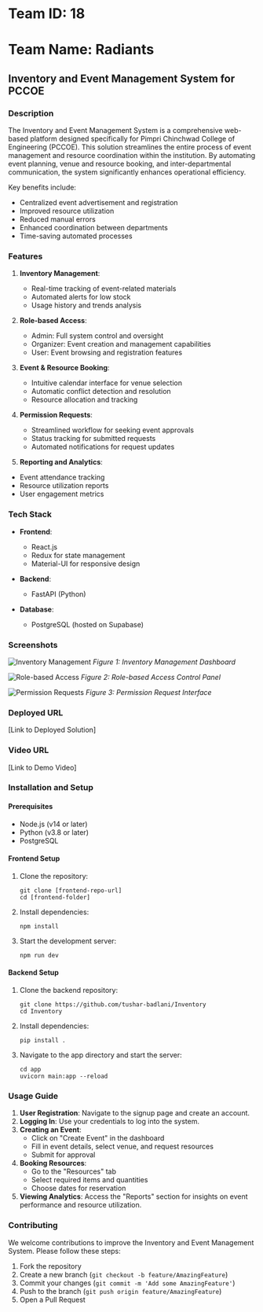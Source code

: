 # Team ID: 18
# Team Name: Radiants

## Inventory and Event Management System for PCCOE

### Description
The Inventory and Event Management System is a comprehensive web-based platform designed specifically for Pimpri Chinchwad College of Engineering (PCCOE). This solution streamlines the entire process of event management and resource coordination within the institution. By automating event planning, venue and resource booking, and inter-departmental communication, the system significantly enhances operational efficiency.

Key benefits include:
- Centralized event advertisement and registration
- Improved resource utilization
- Reduced manual errors
- Enhanced coordination between departments
- Time-saving automated processes

### Features
1. **Inventory Management**: 
   - Real-time tracking of event-related materials
   - Automated alerts for low stock
   - Usage history and trends analysis

2. **Role-based Access**:
   - Admin: Full system control and oversight
   - Organizer: Event creation and management capabilities
   - User: Event browsing and registration features

3. **Event & Resource Booking**:
   - Intuitive calendar interface for venue selection
   - Automatic conflict detection and resolution
   - Resource allocation and tracking

4. **Permission Requests**:
   - Streamlined workflow for seeking event approvals
   - Status tracking for submitted requests
   - Automated notifications for request updates

5.  **Reporting and Analytics**:
   - Event attendance tracking
   - Resource utilization reports
   - User engagement metrics

### Tech Stack
- **Frontend**: 
  - React.js
  - Redux for state management
  - Material-UI for responsive design

- **Backend**: 
  - FastAPI (Python)

- **Database**: 
  - PostgreSQL (hosted on Supabase)


### Screenshots
![Inventory Management](https://github.com/user-attachments/assets/45351b78-6d38-4372-b07b-67b1901fb963)
*Figure 1: Inventory Management Dashboard*

![Role-based Access](https://github.com/user-attachments/assets/16ff6588-09c3-430f-8a35-49e298108247)
*Figure 2: Role-based Access Control Panel*

![Permission Requests](https://github.com/user-attachments/assets/ab243df6-8edc-400b-afaa-963ad86b5d92)
*Figure 3: Permission Request Interface*

### Deployed URL
[Link to Deployed Solution]

### Video URL
[Link to Demo Video]

### Installation and Setup

#### Prerequisites
- Node.js (v14 or later)
- Python (v3.8 or later)
- PostgreSQL

#### Frontend Setup
1. Clone the repository:
   ```
   git clone [frontend-repo-url]
   cd [frontend-folder]
   ```
2. Install dependencies:
   ```
   npm install
   ```
3. Start the development server:
   ```
   npm run dev
   ```

#### Backend Setup
1. Clone the backend repository:
   ```
   git clone https://github.com/tushar-badlani/Inventory
   cd Inventory
   ```
2. Install dependencies:
   ```
   pip install .
   ```
3. Navigate to the app directory and start the server:
   ```
   cd app
   uvicorn main:app --reload
   ```

### Usage Guide
1. **User Registration**: Navigate to the signup page and create an account.
2. **Logging In**: Use your credentials to log into the system.
3. **Creating an Event**: 
   - Click on "Create Event" in the dashboard
   - Fill in event details, select venue, and request resources
   - Submit for approval
4. **Booking Resources**: 
   - Go to the "Resources" tab
   - Select required items and quantities
   - Choose dates for reservation
5. **Viewing Analytics**: Access the "Reports" section for insights on event performance and resource utilization.

### Contributing
We welcome contributions to improve the Inventory and Event Management System. Please follow these steps:
1. Fork the repository
2. Create a new branch (`git checkout -b feature/AmazingFeature`)
3. Commit your changes (`git commit -m 'Add some AmazingFeature'`)
4. Push to the branch (`git push origin feature/AmazingFeature`)
5. Open a Pull Request


